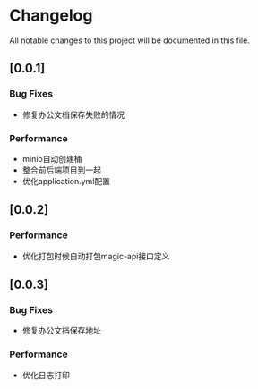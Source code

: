 # Changelog

All notable changes to this project will be documented in this file.

## [0.0.1]

### Bug Fixes
- 修复办公文档保存失败的情况

### Performance

- minio自动创建桶
- 整合前后端项目到一起
- 优化application.yml配置


## [0.0.2]

### Performance

- 优化打包时候自动打包magic-api接口定义

## [0.0.3]

### Bug Fixes

- 修复办公文档保存地址

### Performance

- 优化日志打印